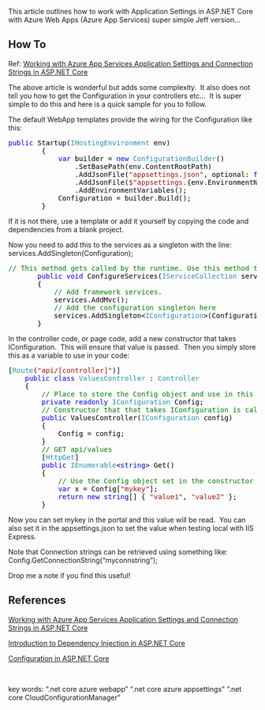 This article outlines how to work with Application Settings in ASP.NET Core with Azure Web Apps (Azure App Services) super simple Jeff version…

## How To

Ref: <a title="https://blogs.msdn.microsoft.com/cjaliaga/2016/08/10/working-with-azure-app-services-application-settings-and-connection-strings-in-asp-net-core/" href="https://blogs.msdn.microsoft.com/cjaliaga/2016/08/10/working-with-azure-app-services-application-settings-and-connection-strings-in-asp-net-core/" target="_blank">Working with Azure App Services Application Settings and Connection Strings in ASP.NET Core</a>

The above article is wonderful but adds some complexity.&nbsp; It also does not tell you how to get the Configuration in your controllers etc…&nbsp; It is super simple to do this and here is a quick sample for you to follow.

The default WebApp templates provide the wiring for the Configuration like this:

<pre class="code"><span style="color: blue">public </span><span style="color: black">Startup(</span><span style="color: #2b91af">IHostingEnvironment </span><span style="color: black">env)
        {
            </span><span style="color: blue">var </span><span style="color: black">builder = </span><span style="color: blue">new </span><span style="color: #2b91af">ConfigurationBuilder</span><span style="color: black">()
                .SetBasePath(env.ContentRootPath)
                .AddJsonFile(</span><span style="color: #a31515">"appsettings.json"</span><span style="color: black">, optional: </span><span style="color: blue">false</span><span style="color: black">, reloadOnChange: </span><span style="color: blue">true</span><span style="color: black">)
                .AddJsonFile(</span><span style="color: #a31515">$"appsettings.</span><span style="color: black">{env.EnvironmentName}</span><span style="color: #a31515">.json"</span><span style="color: black">, optional: </span><span style="color: blue">true</span><span style="color: black">)
                .AddEnvironmentVariables();
            Configuration = builder.Build();
        }
</span></pre>

If it is not there, use a template or add it yourself by copying the code and dependencies from a blank project.

Now you need to add this to the services as a singleton with the line:&nbsp; services.AddSingleton<IConfiguration>(Configuration);

<pre class="code"><span style="color: green">// This method gets called by the runtime. Use this method to add services to the container.
       </span><span style="color: blue">public void </span><span style="color: black">ConfigureServices(</span><span style="color: #2b91af">IServiceCollection </span><span style="color: black">services)
       {
           </span><span style="color: green">// Add framework services.
           </span><span style="color: black">services.AddMvc();
           </span><span style="color: green">// Add the configuration singleton here
           </span><span style="color: black">services.AddSingleton&lt;</span><span style="color: #2b91af">IConfiguration</span><span style="color: black">&gt;(Configuration);
       }</span></pre>

In the controller code, or page code, add a new constructor that takes IConfiguration.&nbsp; This will ensure that value is passed.&nbsp; Then you simply store this as a variable to use in your code:

<pre class="code"><span style="color: black">[</span><span style="color: #2b91af">Route</span><span style="color: black">(</span><span style="color: #a31515">"api/[controller]"</span><span style="color: black">)]
    </span><span style="color: blue">public class </span><span style="color: #2b91af">ValuesController </span><span style="color: black">: </span><span style="color: #2b91af">Controller
    </span><span style="color: black">{
        </span><span style="color: green">// Place to store the Config object and use in this controller
        </span><span style="color: blue">private readonly </span><span style="color: #2b91af">IConfiguration </span><span style="color: black">Config;
        </span><span style="color: green">// Constructor that that takes IConfiguration is called on instantiation thanks to Dependency injection
        </span><span style="color: blue">public </span><span style="color: black">ValuesController(</span><span style="color: #2b91af">IConfiguration </span><span style="color: black">config)
        {
            Config = config;
        }
        </span><span style="color: green">// GET api/values
        </span><span style="color: black">[</span><span style="color: #2b91af">HttpGet</span><span style="color: black">]
        </span><span style="color: blue">public </span><span style="color: #2b91af">IEnumerable</span><span style="color: black">&lt;</span><span style="color: blue">string</span><span style="color: black">&gt; Get()
        {
            </span><span style="color: green">// Use the Config object set in the constructor
            </span><span style="color: blue">var </span><span style="color: black">x = Config[</span><span style="color: #a31515">"mykey"</span><span style="color: black">];
            </span><span style="color: blue">return new string</span><span style="color: black">[] { </span><span style="color: #a31515">"value1"</span><span style="color: black">, </span><span style="color: #a31515">"value2" </span><span style="color: black">};
        }
</span></pre>

Now you can set mykey in the portal and this value will be read.&nbsp; You can also set it in the appsettings.json to set the value when testing local with IIS Express.

Note that Connection strings can be retrieved using something like: Config.GetConnectionString(“myconnstring”);

Drop me a note if you find this useful!

## References

<a title="https://blogs.msdn.microsoft.com/cjaliaga/2016/08/10/working-with-azure-app-services-application-settings-and-connection-strings-in-asp-net-core/" href="https://blogs.msdn.microsoft.com/cjaliaga/2016/08/10/working-with-azure-app-services-application-settings-and-connection-strings-in-asp-net-core/" target="_blank">Working with Azure App Services Application Settings and Connection Strings in ASP.NET Core</a>

<a title="https://docs.microsoft.com/en-us/aspnet/core/fundamentals/dependency-injection" href="https://docs.microsoft.com/en-us/aspnet/core/fundamentals/dependency-injection" target="_blank">Introduction to Dependency Injection in ASP.NET Core</a>

<a href="https://docs.microsoft.com/en-us/aspnet/core/fundamentals/configuration" target="_blank">Configuration in ASP.NET Core</a>

&nbsp;

key words: “.net core azure webapp” “.net core azure appsettings” “.net core CloudConfigurationManager”